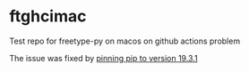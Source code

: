 # ftghcimac
Test repo for freetype-py on macos on github actions problem

The issue was fixed by [pinning pip to version 19.3.1](https://github.com/justvanrossum/ftghcimac/commit/59534738f6792b660e5fed34ccb8c49d1a0d51bb)
